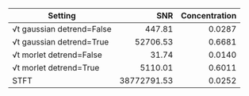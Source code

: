 | Setting | SNR | Concentration |
|---|---:|---:|
| √t gaussian detrend=False | 447.81 | 0.0287 |
| √t gaussian detrend=True | 52706.53 | 0.6681 |
| √t morlet detrend=False | 31.74 | 0.0140 |
| √t morlet detrend=True | 5110.01 | 0.6011 |
| STFT | 38772791.53 | 0.0252 |